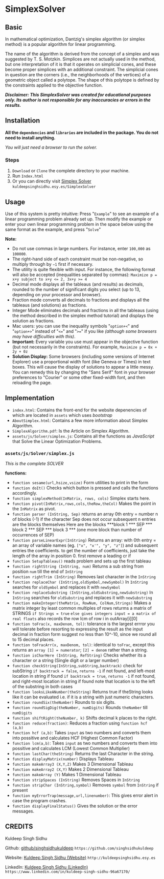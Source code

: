 # SimplexSolver

## Basic

In mathematical optimization, Dantzig's simplex algorithm (or simplex method) is a popular algorithm for linear programming.

The name of the algorithm is derived from the concept of a simplex and was suggested by T. S. Motzkin. Simplices are not actually used in the method, 
but one interpretation of it is that it operates on simplicial cones, and these become proper simplices with an additional constraint. 
The simplicial cones in question are the corners (i.e., the neighborhoods of the vertices) of a geometric object called a polytope. 
The shape of this polytope is defined by the constraints applied to the objective function.

_**Disclaimer: This SimplexSolver was created for educational purposes only. Its author is not responsible for any inaccuracies or errors in the results.**_

## Installation

**All the `dependencies` and `libraries` are included in the package. You do not need to install anything.**

_You will just need a browser to run the solver._

### Steps

1. `Download` or `Clone` the complete directory to your machine.
2. Run `Index.html`
3. Or you can directly visit [Simplex Solver](http://kuldeepsinghsidhu.esy.es/SimplexSolver)
`kuldeepsinghsidhu.esy.es/SimplexSolver`

## Usage

Use of this system is pretty intuitive: Press "`Example`" to see an example of a linear programming problem already set up. 
Then modify the example or enter your own linear programming problem in the space below using the same format as the example, and press "`Solve`"

**Note:**
- Do not use commas in large numbers. For instance, enter `100,000` as `100000`.
- The right-hand side of each constraint must be non-negative, so multiply through by `−1` first if necessary.
- The utility is quite flexible with input. For instance, the following format will also be accepted (inequalities separated by commas):
`Maximize p = x+y subject to x+y <= 2, 3x+y >= 4`
- Decimal mode displays all the tableaus (and results) as decimals, rounded to the number of significant digits you select (up to 13, depending on your processor and browser).
- Fraction mode converts all decimals to fractions and displays all the tableaus (and solutions) as fractions.
- Integer Mode eliminates decimals and fractions in all the tableaus (using the method described in the simplex method tutorial) and displays the solution as fractions.
- Mac users: you can use the inequality symbols "`option+<`" and "`option+>`" instead of "`<=`" and "`>=`" if you like _(although some browsers may have difficulties with this)_.
- **Important:** Every variable you use must appear in the objective function (but not necessarily in the constraints). For example, `Maximize p = 0x + 2y + 0z`
- **Solution Display:** Some browsers (including some versions of Internet Explorer) use a proportional width font (like Geneva or Times) in text boxes. This will cause the display of solutions to appear a little messy. You can remedy this by changing the "Sans Serif" font in your browser preferences to "Courier" or some other fixed-width font, and then reloading the page.

## Implementation

- `index.html`: Contains the front-end for the website depenencies of which
are located in `assets` which uses _bootstrap_
- `AboutSimplex.html`: Contains a few more information about Simplex Algorithm.
- `SimplexAlgorithm.pdf`: Is the Article on Simplex Algorithm.
- `assets/js/Solver/simplex.js`: Contains all the functions as _JavaScript_ that Solve the Linear Optimization Problems.

### `assets/js/Solver/simplex.js` 

_This is the complete SOLVER_

**functions:**
- `function sesame(url,hsize,vsize)`
Form utilities to print in the form
- `function doIt()`
Checks which button is pressed and calls the functions accordingly.
- `function simplexMethod(InMatrix, rows, cols)`
Simplex starts here.
- `function pivot(InMatrix,rows,cols,theRow,theCol)`
Makes the point in the `InMatrix` as pivot.
- `function parser (InString, Sep)`
returns an array 0th entry = number n of blocks (-1) if the character Sep does not occur
subsequent n entries are the blocks themselves
Here are the blocks
***block 1 *** SEP *** block 2 *** SEP *** block 3 ***
(one more block than number of occurrences of SEP)
- `function parseLinearExpr(InString)`
Returns an array: with 0th entry = an array of variable names 
(eg. `["x", "x'", "y", "z"]`)
and subsequent entries the coefficients.
to get the number of coefficients, just take the length of the array in position 0.
first remove a leading cr if 
- `function SetupTableau()`
reads problem and sets up the first tableau
- `function rightString (InString, num)`
Returns a sub string from position `num` till the end of `InString`
- `function rightTrim (InString)`
Removes last character in the `InString`
- `function replaceChar (InString,oldSymbol,newSymbol)`
In `InString` searches for `oldSymbol` and replaces it with `newSymbol`
- `function replaceSubstring (InString,oldSubstring,newSubstring)`
In `InString` searches for `oldSubstring` and replaces it with `newSubstring`
- `function makeInteger(theMatrix, RowNum, ColNum,Strings)`
Makes a matrix integer by least common multiples of rows
returms a matrix of STRINGS `if Strings = true` `else gives integers
input = a matrix of real floats`
also records the row lcm of row i in outArray[i][0]
- `function toFrac(x, maxDenom, tol)`:
tolerance is the largest errror you will tolerate before resorting to 
expressing the result as the input decimal in fraction form
suggest no less than 10^-10, since we round all to 15 decimal places.
- `function toFracArr(x, maxDenom, tol)`:
identical to `toFrac`, except this returns an `array [1] = numerator`;  `[2] = denom` rather than a string.
- `function isCharHere (InString, RefString)`
Checks whether its a character or a string (Single digit or a larger number)
- `function checkString(InString,subString,backtrack)`
check for subString
`if backtrack = false`, `returns -1` if not found, and left-most location in string if found
`if backtrack = true`, `returns -1` if not found, and right-most location in string if found
note that location is to the left of the substring in both cases
- `function looksLikeANumber(theString)`
Returns true if theString looks like it can be evaluated i.e. if it is a string with just numeric characters.
- `function roundSix(theNumber)`
Rounds to six digits.
- `function roundSigDig(theNumber, numDigits)`
Rounds `theNumber` till `numDigits`
- `function shiftRight(theNumber, k)`
Shifts decimal k places to the right.
- `function reduce(fraction)`:
Reduces a fraction using `function hcf (a,b)`
-  `function hcf (a,b)`:
Takes `input` as two numbers and converts them into possitive and calculates HCF (Highest Common Factor)
- `function lcm(a,b)`:
Takes `input` as two numbers and converts them into possitive and calculates LCM (Lowest Common Multiplier)
- `function lastChar(theString)`
Returns the last Character in the string.
- `function displayMatrix(number)`
Displays Tableau
- `function makeArray3 (X,Y,Z)`
Makes 3 Dimensional Tableau
- `function makeArray2 (X,Y)`
Makes 2 Dimensional Tableau
- `function makeArray (Y)`
Makes 1 Dimensional Tableau
- `function stripSpaces (InString)`
Removes Spaces in `InString`
- `function stripChar (InString,symbol)`
Removes `symbol` from `InString` if present
- `function myErrorTrap(message,url,linenumber)`: 
This gives error alert in case the program crashes.
- `function displayFinalStatus()`
Gives the solution or the error messages.

## CREDITS
Kuldeep Singh Sidhu

Github: [github/singhsidhukuldeep](https://github.com/singhsidhukuldeep)
`https://github.com/singhsidhukuldeep`

Website: [Kuldeep Singh Sidhu (Website)](http://kuldeepsinghsidhu.esy.es)
`http://kuldeepsinghsidhu.esy.es`

LinkedIn: [Kuldeep Singh Sidhu (LinkedIn)](https://www.linkedin.com/in/kuldeep-singh-sidhu-96a67170/)
`https://www.linkedin.com/in/kuldeep-singh-sidhu-96a67170/`

